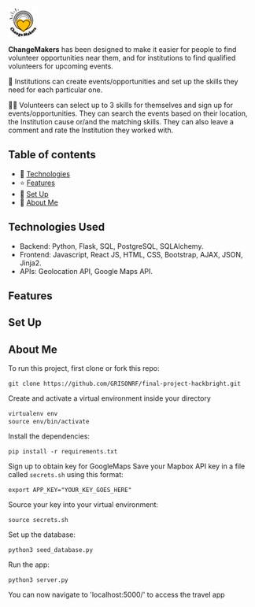 <img src="static/images/applogotest.png" width="60">

**ChangeMakers** has been designed to make it easier for people to find volunteer opportunities near them, and for institutions to find qualified volunteers for upcoming events.

:office: Institutions can create events/opportunities and set up the skills they need for each particular one. 

:standing_man: Volunteers can select up to 3 skills for themselves and sign up for events/opportunities. They can search the events based on their location, the Institution cause or/and the matching skills. They can also leave a comment and rate the Institution they worked with.

## Table of contents
* 🤖 [Technologies](#technologies-used)
* ⭐ [Features](#features)
* 📖 [Set Up](#set-up)
* 🌸 [About Me](#about-me)

## Technologies Used
* Backend: Python, Flask, SQL, PostgreSQL, SQLAlchemy.
* Frontend: Javascript, React JS, HTML, CSS, Bootstrap, AJAX, JSON, Jinja2.
* APIs: Geolocation API, Google Maps API.

## Features

## Set Up


## About Me

To run this project, first clone or fork this repo:
```
git clone https://github.com/GRISONRF/final-project-hackbright.git
```
Create and activate a virtual environment inside your directory
```
virtualenv env
source env/bin/activate
```
Install the dependencies:
```
pip install -r requirements.txt
```
Sign up to obtain key for GoogleMaps 
Save your Mapbox API key in a file called `secrets.sh` using this format:
```
export APP_KEY="YOUR_KEY_GOES_HERE"
```
Source your key into your virtual environment:
```
source secrets.sh
```
Set up the database:
```
python3 seed_database.py
```
Run the app:
```
python3 server.py
```
You can now navigate to 'localhost:5000/' to access the travel app
